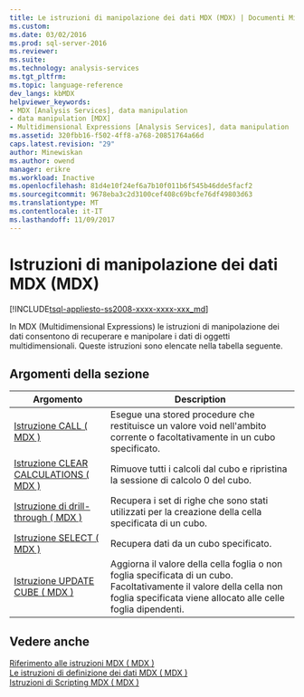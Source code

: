 ```yaml
---
title: Le istruzioni di manipolazione dei dati MDX (MDX) | Documenti Microsoft
ms.custom: 
ms.date: 03/02/2016
ms.prod: sql-server-2016
ms.reviewer: 
ms.suite: 
ms.technology: analysis-services
ms.tgt_pltfrm: 
ms.topic: language-reference
dev_langs: kbMDX
helpviewer_keywords:
- MDX [Analysis Services], data manipulation
- data manipulation [MDX]
- Multidimensional Expressions [Analysis Services], data manipulation
ms.assetid: 320fbb16-f502-4ff8-a768-20851764a66d
caps.latest.revision: "29"
author: Minewiskan
ms.author: owend
manager: erikre
ms.workload: Inactive
ms.openlocfilehash: 81d4e10f24ef6a7b10f011b6f545b46dde5facf2
ms.sourcegitcommit: 9678eba3c2d3100cef408c69bcfe76df49803d63
ms.translationtype: MT
ms.contentlocale: it-IT
ms.lasthandoff: 11/09/2017
---
```

# <a name="mdx-data-manipulation-statements-mdx"></a>Istruzioni di manipolazione dei dati MDX (MDX)
[!INCLUDE[tsql-appliesto-ss2008-xxxx-xxxx-xxx_md](../includes/tsql-appliesto-ss2008-xxxx-xxxx-xxx-md.md)]

  In MDX (Multidimensional Expressions) le istruzioni di manipolazione dei dati consentono di recuperare e manipolare i dati di oggetti multidimensionali. Queste istruzioni sono elencate nella tabella seguente.  
  
## <a name="in-this-section"></a>Argomenti della sezione  
  
|Argomento|Description|  
|-----------|-----------------|  
|[Istruzione CALL &#40; MDX &#41;](../mdx/mdx-data-manipulation-call.md)|Esegue una stored procedure che restituisce un valore void nell'ambito corrente o facoltativamente in un cubo specificato.|  
|[Istruzione CLEAR CALCULATIONS &#40; MDX &#41;](../mdx/mdx-data-manipulation-clear-calculations.md)|Rimuove tutti i calcoli dal cubo e ripristina la sessione di calcolo 0 del cubo.|  
|[Istruzione di drill-through &#40; MDX &#41;](../mdx/mdx-data-manipulation-drillthrough.md)|Recupera i set di righe che sono stati utilizzati per la creazione della cella specificata di un cubo.|  
|[Istruzione SELECT &#40; MDX &#41;](../mdx/mdx-data-manipulation-select.md)|Recupera dati da un cubo specificato.|  
|[Istruzione UPDATE CUBE &#40; MDX &#41;](../mdx/mdx-data-manipulation-update-cube.md)|Aggiorna il valore della cella foglia o non foglia specificata di un cubo. Facoltativamente il valore della cella non foglia specificata viene allocato alle celle foglia dipendenti.|  
  
## <a name="see-also"></a>Vedere anche  
 [Riferimento alle istruzioni MDX &#40; MDX &#41;](../mdx/mdx-statement-reference-mdx.md)   
 [Le istruzioni di definizione dei dati MDX &#40; MDX &#41;](../mdx/mdx-data-definition-statements-mdx.md)   
 [Istruzioni di Scripting MDX &#40; MDX &#41;](../mdx/mdx-scripting-statements-mdx.md)  
  
  
